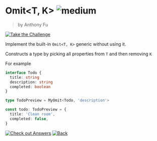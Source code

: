 <!--info-header-start-->
# Omit<T, K> <img src="https://img.shields.io/badge/-medium-d8af2c" alt="medium"/>
> by Anthony Fu

<a href="https://type-challenges.netlify.app/case/3/play/en" target="_blank"><img src="https://img.shields.io/badge/-Take%20the%20Challenge-blue?logo=typescript" alt="Take the Challenge"/></a> <!--info-header-end-->

Implement the built-in `Omit<T, K>` generic without using it.

Constructs a type by picking all properties from `T` and then removing `K`

For example

```ts
interface Todo {
  title: string
  description: string
  completed: boolean
}

type TodoPreview = MyOmit<Todo, 'description'>

const todo: TodoPreview = {
  title: 'Clean room',
  completed: false,
}
```

<!--info-footer-start-->
<a href="https://type-challenges.netlify.app/case/3/play/en" target="_blank"><img src="https://img.shields.io/badge/-Check%20out%20Answers-F59BAF?logo=awesome-lists&logoColor=white" alt="Check out Answers"/></a> <a href="../../README.md" target="_blank"><img src="https://img.shields.io/badge/-Back-grey" alt="Back"/></a> 
<!--info-footer-end-->